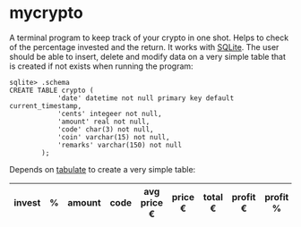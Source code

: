 # mycrypto

A terminal program to keep track of your crypto in one shot. Helps to check of the percentage invested and the return.
It works with [SQLite](https://sqlite.org).
The user should be able to insert, delete and modify data on a very simple table that is created if not exists when running the program:

```
sqlite> .schema
CREATE TABLE crypto (
            'date' datetime not null primary key default current_timestamp,
            'cents' integeer not null,
            'amount' real not null,
            'code' char(3) not null,
            'coin' varchar(15) not null,
            'remarks' varchar(150) not null
        );
```
Depends on [tabulate](https://pypi.org/project/tabulate/) to create a very simple table:

invest |  % | amount | code | avg price € | price € | total € | profit € | profit % | price ₿ | total ₿ | price €/₿
------ | -- | ------ | ---- | ----------- | ------- | ------- | -------- | -------- | ------- | ------- | --------- 


